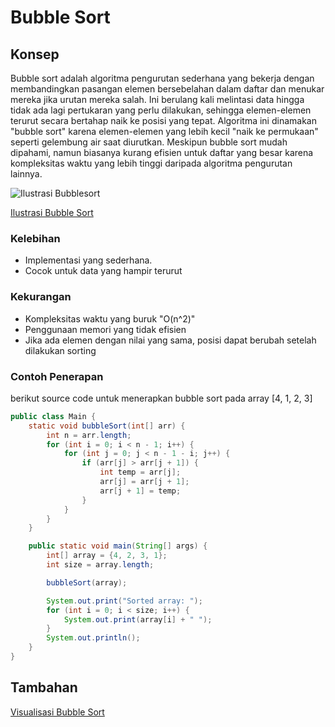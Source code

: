# Bubble Sort

## Konsep
Bubble sort adalah algoritma pengurutan sederhana yang bekerja dengan membandingkan pasangan elemen bersebelahan dalam daftar dan menukar mereka jika urutan mereka salah. Ini berulang kali melintasi data hingga tidak ada lagi pertukaran yang perlu dilakukan, sehingga elemen-elemen terurut secara bertahap naik ke posisi yang tepat. Algoritma ini dinamakan "bubble sort" karena elemen-elemen yang lebih kecil "naik ke permukaan" seperti gelembung air saat diurutkan. Meskipun bubble sort mudah dipahami, namun biasanya kurang efisien untuk daftar yang besar karena kompleksitas waktu yang lebih tinggi daripada algoritma pengurutan lainnya.

![Ilustrasi Bubblesort](https://github.com/Alfurqon02/Praktikum-SDA-2023/blob/main/Bab8-Sorting/img/bubblesort.jpg)

[Ilustrasi Bubble Sort](https://visualgo.net/en/sorting)

### Kelebihan
- Implementasi yang sederhana.
- Cocok untuk data yang hampir terurut

### Kekurangan
- Kompleksitas waktu yang buruk "O(n^2)" 
- Penggunaan memori yang tidak efisien
- Jika ada elemen dengan nilai yang sama, posisi dapat berubah setelah dilakukan sorting

### Contoh Penerapan
berikut source code untuk menerapkan bubble sort pada array [4, 1, 2, 3]

```java
public class Main {
    static void bubbleSort(int[] arr) {
        int n = arr.length;
        for (int i = 0; i < n - 1; i++) {
            for (int j = 0; j < n - 1 - i; j++) {
                if (arr[j] > arr[j + 1]) {
                    int temp = arr[j];
                    arr[j] = arr[j + 1];
                    arr[j + 1] = temp;
                }
            }
        }
    }

    public static void main(String[] args) {
        int[] array = {4, 2, 3, 1};
        int size = array.length;

        bubbleSort(array);

        System.out.print("Sorted array: ");
        for (int i = 0; i < size; i++) {
            System.out.print(array[i] + " ");
        }
        System.out.println();
    }
}

```

## Tambahan
[Visualisasi Bubble Sort](https://www.hackerearth.com/practice/algorithms/sorting/bubble-sort/visualize/)
